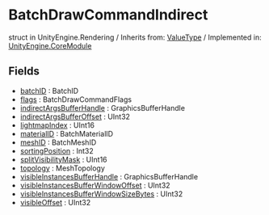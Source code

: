 # BatchDrawCommandIndirect
struct in UnityEngine.Rendering
 / Inherits from: <a href="https://docs.unity3d.com/6000.2/Documentation/ScriptReference/ValueType.html">ValueType</a> / Implemented in: <a href="https://docs.unity3d.com/6000.2/Documentation/ScriptReference/UnityEngine.CoreModule.html">UnityEngine.CoreModule</a>

## Fields
- <a href="https://docs.unity3d.com/6000.2/Documentation/ScriptReference/BatchDrawCommandIndirect-batchID.html">batchID</a> : BatchID
- <a href="https://docs.unity3d.com/6000.2/Documentation/ScriptReference/BatchDrawCommandIndirect-flags.html">flags</a> : BatchDrawCommandFlags
- <a href="https://docs.unity3d.com/6000.2/Documentation/ScriptReference/BatchDrawCommandIndirect-indirectArgsBufferHandle.html">indirectArgsBufferHandle</a> : GraphicsBufferHandle
- <a href="https://docs.unity3d.com/6000.2/Documentation/ScriptReference/BatchDrawCommandIndirect-indirectArgsBufferOffset.html">indirectArgsBufferOffset</a> : UInt32
- <a href="https://docs.unity3d.com/6000.2/Documentation/ScriptReference/BatchDrawCommandIndirect-lightmapIndex.html">lightmapIndex</a> : UInt16
- <a href="https://docs.unity3d.com/6000.2/Documentation/ScriptReference/BatchDrawCommandIndirect-materialID.html">materialID</a> : BatchMaterialID
- <a href="https://docs.unity3d.com/6000.2/Documentation/ScriptReference/BatchDrawCommandIndirect-meshID.html">meshID</a> : BatchMeshID
- <a href="https://docs.unity3d.com/6000.2/Documentation/ScriptReference/BatchDrawCommandIndirect-sortingPosition.html">sortingPosition</a> : Int32
- <a href="https://docs.unity3d.com/6000.2/Documentation/ScriptReference/BatchDrawCommandIndirect-splitVisibilityMask.html">splitVisibilityMask</a> : UInt16
- <a href="https://docs.unity3d.com/6000.2/Documentation/ScriptReference/BatchDrawCommandIndirect-topology.html">topology</a> : MeshTopology
- <a href="https://docs.unity3d.com/6000.2/Documentation/ScriptReference/BatchDrawCommandIndirect-visibleInstancesBufferHandle.html">visibleInstancesBufferHandle</a> : GraphicsBufferHandle
- <a href="https://docs.unity3d.com/6000.2/Documentation/ScriptReference/BatchDrawCommandIndirect-visibleInstancesBufferWindowOffset.html">visibleInstancesBufferWindowOffset</a> : UInt32
- <a href="https://docs.unity3d.com/6000.2/Documentation/ScriptReference/BatchDrawCommandIndirect-visibleInstancesBufferWindowSizeBytes.html">visibleInstancesBufferWindowSizeBytes</a> : UInt32
- <a href="https://docs.unity3d.com/6000.2/Documentation/ScriptReference/BatchDrawCommandIndirect-visibleOffset.html">visibleOffset</a> : UInt32
